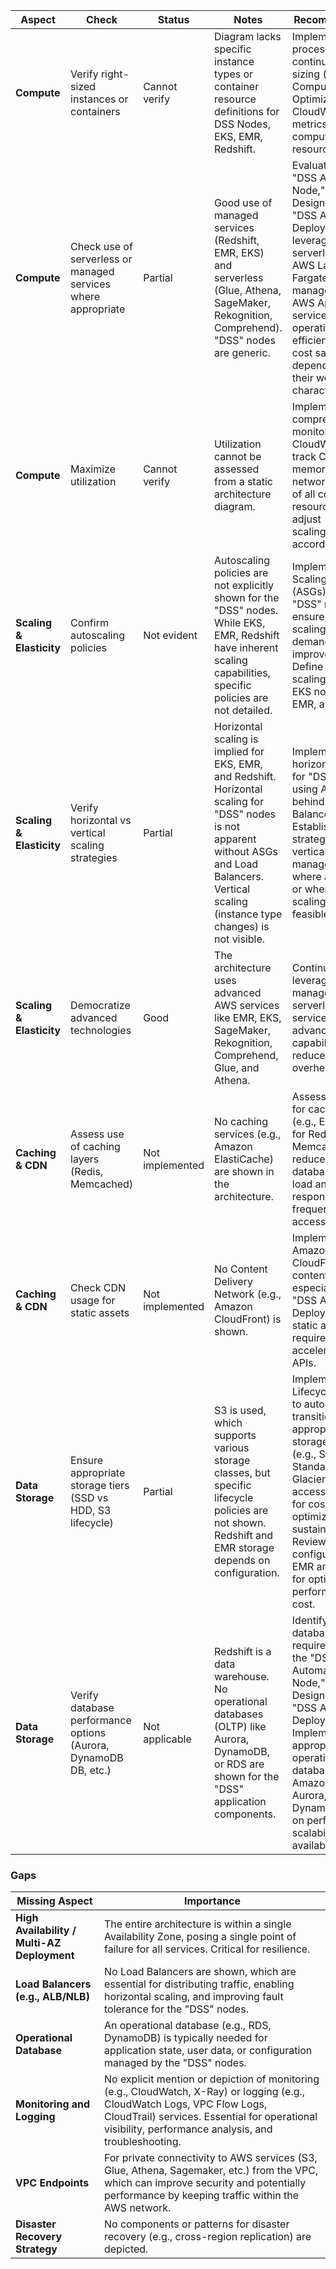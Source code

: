 | Aspect | Check | Status | Notes | Recommendation |
|---|---|---|---|---|
| **Compute** | Verify right-sized instances or containers | Cannot verify | Diagram lacks specific instance types or container resource definitions for DSS Nodes, EKS, EMR, Redshift. | Implement a process for continuous right-sizing (e.g., AWS Compute Optimizer, CloudWatch metrics) for all compute resources. |
| **Compute** | Check use of serverless or managed services where appropriate | Partial | Good use of managed services (Redshift, EMR, EKS) and serverless (Glue, Athena, SageMaker, Rekognition, Comprehend). "DSS" nodes are generic. | Evaluate if the "DSS Automation Node," "DSS Design Node," and "DSS API Deployer" can leverage more serverless (e.g., AWS Lambda, Fargate) or managed (e.g., AWS App Runner) services for better operational efficiency and cost savings, depending on their workload characteristics. |
| **Compute** | Maximize utilization | Cannot verify | Utilization cannot be assessed from a static architecture diagram. | Implement comprehensive monitoring (e.g., CloudWatch) to track CPU, memory, and network utilization of all compute resources and adjust scaling/sizing accordingly. |
| **Scaling & Elasticity** | Confirm autoscaling policies | Not evident | Autoscaling policies are not explicitly shown for the "DSS" nodes. While EKS, EMR, Redshift have inherent scaling capabilities, specific policies are not detailed. | Implement Auto Scaling Groups (ASGs) for the "DSS" nodes to ensure automatic scaling based on demand and improve resilience. Define clear scaling policies for EKS node groups, EMR, and Redshift. |
| **Scaling & Elasticity** | Verify horizontal vs vertical scaling strategies | Partial | Horizontal scaling is implied for EKS, EMR, and Redshift. Horizontal scaling for "DSS" nodes is not apparent without ASGs and Load Balancers. Vertical scaling (instance type changes) is not visible. | Implement horizontal scaling for "DSS" nodes using ASGs behind a Load Balancer. Establish a strategy for vertical scaling for managed services where applicable, or when horizontal scaling is not feasible. |
| **Scaling & Elasticity** | Democratize advanced technologies | Good | The architecture uses advanced AWS services like EMR, EKS, SageMaker, Rekognition, Comprehend, Glue, and Athena. | Continue leveraging managed and serverless services for advanced capabilities to reduce operational overhead. |
| **Caching & CDN** | Assess use of caching layers (Redis, Memcached) | Not implemented | No caching services (e.g., Amazon ElastiCache) are shown in the architecture. | Assess the need for caching layers (e.g., ElastiCache for Redis or Memcached) to reduce database/compute load and improve response times for frequently accessed data. |
| **Caching & CDN** | Check CDN usage for static assets | Not implemented | No Content Delivery Network (e.g., Amazon CloudFront) is shown. | Implement Amazon CloudFront for content delivery, especially if the "DSS API Deployer" serves static assets or requires edge acceleration for APIs. |
| **Data Storage** | Ensure appropriate storage tiers (SSD vs HDD, S3 lifecycle) | Partial | S3 is used, which supports various storage classes, but specific lifecycle policies are not shown. Redshift and EMR storage depends on configuration. | Implement S3 Lifecycle policies to automatically transition data to appropriate storage classes (e.g., S3 Standard-IA, S3 Glacier) based on access patterns for cost optimization and sustainability. Review storage configurations for EMR and Redshift for optimal performance and cost. |
| **Data Storage** | Verify database performance options (Aurora, DynamoDB DB, etc.) | Not applicable | Redshift is a data warehouse. No operational databases (OLTP) like Aurora, DynamoDB, or RDS are shown for the "DSS" application components. | Identify the database requirements for the "DSS Automation Node," "DSS Design Node," and "DSS API Deployer." Implement an appropriate operational database (e.g., Amazon RDS Aurora, Amazon DynamoDB) based on performance, scalability, and availability needs. |

### Gaps

| Missing Aspect | Importance |
|---|---|
| **High Availability / Multi-AZ Deployment** | The entire architecture is within a single Availability Zone, posing a single point of failure for all services. Critical for resilience. |
| **Load Balancers (e.g., ALB/NLB)** | No Load Balancers are shown, which are essential for distributing traffic, enabling horizontal scaling, and improving fault tolerance for the "DSS" nodes. |
| **Operational Database** | An operational database (e.g., RDS, DynamoDB) is typically needed for application state, user data, or configuration managed by the "DSS" nodes. |
| **Monitoring and Logging** | No explicit mention or depiction of monitoring (e.g., CloudWatch, X-Ray) or logging (e.g., CloudWatch Logs, VPC Flow Logs, CloudTrail) services. Essential for operational visibility, performance analysis, and troubleshooting. |
| **VPC Endpoints** | For private connectivity to AWS services (S3, Glue, Athena, Sagemaker, etc.) from the VPC, which can improve security and potentially performance by keeping traffic within the AWS network. |
| **Disaster Recovery Strategy** | No components or patterns for disaster recovery (e.g., cross-region replication) are depicted. |
